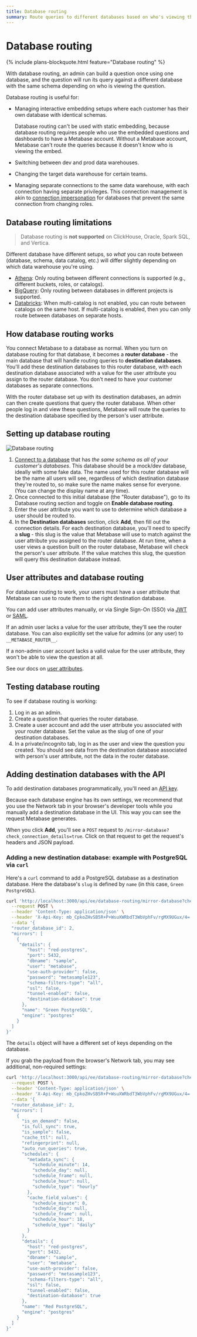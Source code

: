 ```yaml
---
title: Database routing
summary: Route queries to different databases based on who's viewing them. Great for multi-tenant setups where each customer has their own database.
---
```


# Database routing

{% include plans-blockquote.html feature="Database routing" %}

With database routing, an admin can build a question once using one database, and the question will run its query against a different database with the same schema depending on who is viewing the question.

Database routing is useful for:

- Managing interactive embedding setups where each customer has their own database with identical schemas.

  Database routing can't be used with static embedding, because database routing requires people who use the embedded questions and dashboards to have a Metabase account. Without a Metabase account, Metabase can't route the queries because it doesn't know who is viewing the embed.

- Switching between dev and prod data warehouses.
- Changing the target data warehouse for certain teams.
- Managing separate connections to the same data warehouse, with each connection having separate privileges. This connection management is akin to [connection impersonation](./impersonation.md) for databases that prevent the same connection from changing roles.


## Database routing limitations

> Database routing is **not supported** on ClickHouse, Oracle, Spark SQL, and Vertica.

Different database have different setups, so _what_ you can route between (database, schema, data catalog, etc.) will differ slightly depending on which data warehouse you're using.

- [Athena](../databases/connections/athena.md): Only routing between different connections is supported (e.g., different buckets, roles, or catalogs). 
- [BigQuery](../databases/connections/bigquery.md): Only routing between databases in different projects is supported.
- [Databricks](../databases/connections/databricks.md): When multi-catalog is not enabled, you can route between catalogs on the same host. If multi-catalog is enabled, then you can only route between databases on separate hosts.

## How database routing works

You connect Metabase to a database as normal. When you turn on database routing for that database, it becomes a **router database** - the main database that will handle routing queries to **destination databases**. You'll add these destination databases to this router database, with each destination database associated with a value for the user attribute you assign to the router database. You don't need to have your customer databases as separate connections.

With the router database set up with its destination databases, an admin can then create questions that query the router database. When other people log in and view these questions, Metabase will route the queries to the destination database specified by the person's user attribute.

## Setting up database routing

![Database routing](./images/database-routing.png)

1. [Connect to a database](../databases/connecting.md) that has _the same schema as all of your customer's databases_. This database should be a mock/dev database, ideally with some fake data. The name used for this router database will be the name all users will see, regardless of which destination database they're routed to, so make sure the name makes sense for everyone. (You can change the display name at any time).
2. Once connected to this initial database (the "Router database"), go to its Database routing section and toggle on **Enable database routing**.
3. Enter the user attribute you want to use to determine which database a user should be routed to.
4. In the **Destination databases** section, click **Add**, then fill out the connection details. For each destination database, you'll need to specify a **slug** - this slug is the value that Metabase will use to match against the user attribute you assigned to the router database. At run time, when a user views a question built on the router database, Metabase will check the person's user attribute. If the value matches this slug, the question will query this destination database instead.

## User attributes and database routing

For database routing to work, your users must have a user attribute that Metabase can use to route them to the right destination database.

You can add user attributes manually, or via Single Sign-On (SSO) via [JWT](../people-and-groups/authenticating-with-jwt.md) or [SAML](../people-and-groups/authenticating-with-saml.md).

If an admin user lacks a value for the user attribute, they'll see the router database. You can also explicitly set the value for admins (or any user) to `__METABASE_ROUTER__`.

If a non-admin user account lacks a valid value for the user attribute, they won't be able to view the question at all.

See our docs on [user attributes](../people-and-groups/managing.md#adding-a-user-attribute).

## Testing database routing

To see if database routing is working:

1. Log in as an admin.
2. Create a question that queries the router database.
3. Create a user account and add the user attribute you associated with your router database. Set the value as the slug of one of your destination databases.
4. In a private/incognito tab, log in as the user and view the question you created. You should see data from the destination database associated with person's user attribute, not the data in the router database.

## Adding destination databases with the API

To add destination databases programmatically, you'll need an [API key](../people-and-groups/api-keys.md).

Because each database engine has its own settings, we recommend that you use the Network tab in your browser's developer tools while you manually add a destination database in the UI. This way you can see the request Metabase generates.

When you click **Add**, you'll see a `POST` request to `/mirror-database?check_connection_details=true`. Click on that request to get the request's headers and JSON payload.

### Adding a new destination database: example with PostgreSQL via `curl`

Here's a `curl` command to add a PostgreSQL database as a destination database. Here the database's `slug` is defined by `name` (in this case, `Green PostgreSQL`).

```sh
curl 'http://localhost:3000/api/ee/database-routing/mirror-database?check_connection_details=true' \
  --request POST \
  --header 'Content-Type: application/json' \
  --header 'X-Api-Key: mb_CpkoZHvSB5R+P+WsuXWRbdT3WbVphFv/rgMX9UGux/4=' \
  --data '{
  "router_database_id": 2,
  "mirrors": [
    {
     "details": {
        "host": "red-postgres",
        "port": 5432,
        "dbname": "sample",
        "user": "metabase",
        "use-auth-provider": false,
        "password": "metasample123",
        "schema-filters-type": "all",
        "ssl": false,
        "tunnel-enabled": false,
        "destination-database": true
      },
      "name": "Green PostgreSQL",
      "engine": "postgres"
    }
  ]
}'
```

The `details` object will have a different set of keys depending on the database.

If you grab the payload from the browser's Network tab, you may see additional, non-required settings:

```sh
curl 'http://localhost:3000/api/ee/database-routing/mirror-database?check_connection_details=true' \
  --request POST \
  --header 'Content-Type: application/json' \
  --header 'X-Api-Key: mb_CpkoZHvSB5R+P+WsuXWRbdT3WbVphFv/rgMX9UGux/4=' \
  --data '{
  "router_database_id": 2,
  "mirrors": [
    {
      "is_on_demand": false,
      "is_full_sync": true,
      "is_sample": false,
      "cache_ttl": null,
      "refingerprint": null,
      "auto_run_queries": true,
      "schedules": {
        "metadata_sync": {
          "schedule_minute": 14,
          "schedule_day": null,
          "schedule_frame": null,
          "schedule_hour": null,
          "schedule_type": "hourly"
        },
        "cache_field_values": {
          "schedule_minute": 0,
          "schedule_day": null,
          "schedule_frame": null,
          "schedule_hour": 18,
          "schedule_type": "daily"
        }
      },
      "details": {
        "host": "red-postgres",
        "port": 5432,
        "dbname": "sample",
        "user": "metabase",
        "use-auth-provider": false,
        "password": "metasample123",
        "schema-filters-type": "all",
        "ssl": false,
        "tunnel-enabled": false,
        "destination-database": true
      },
      "name": "Red PostgreSQL",
      "engine": "postgres"
    }
  ]
}'
```
